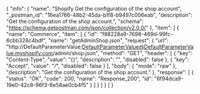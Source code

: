 {
  "info": {
    "name": "Shopify Get the configuration of the shop account",
    "_postman_id": "16ea1766-48b2-45da-b1f8-b9497c006eab",
    "description": "Get the configuration of the shop account.",
    "schema": "https://schema.getpostman.com/json/collection/v2.0.0/"
  },
  "item": [
    {
      "name": "Commerce",
      "item": [
        {
          "id": "f88228a9-7698-469d-99fc-6cbb328c4bdf",
          "name": "getAdminShop.json",
          "request": {
            "url": "http://DefaultParameterValue:DefaultParameterValue@DefaultParameterValue.myshopify.com/admin/shop.json",
            "method": "GET",
            "header": [
              {
                "key": "Content-Type",
                "value": "{}",
                "description": "",
                "disabled": false
              },
              {
                "key": "Accept",
                "value": "*/*",
                "disabled": false
              }
            ],
            "body": {
              "mode": "raw"
            },
            "description": "Get the configuration of the shop account."
          },
          "response": [
            {
              "status": "OK",
              "code": 200,
              "name": "Response_200",
              "id": "6f94dca9-19e0-42c8-96f3-8e58ae0cb4f5"
            }
          ]
        }
      ]
    }
  ]
}